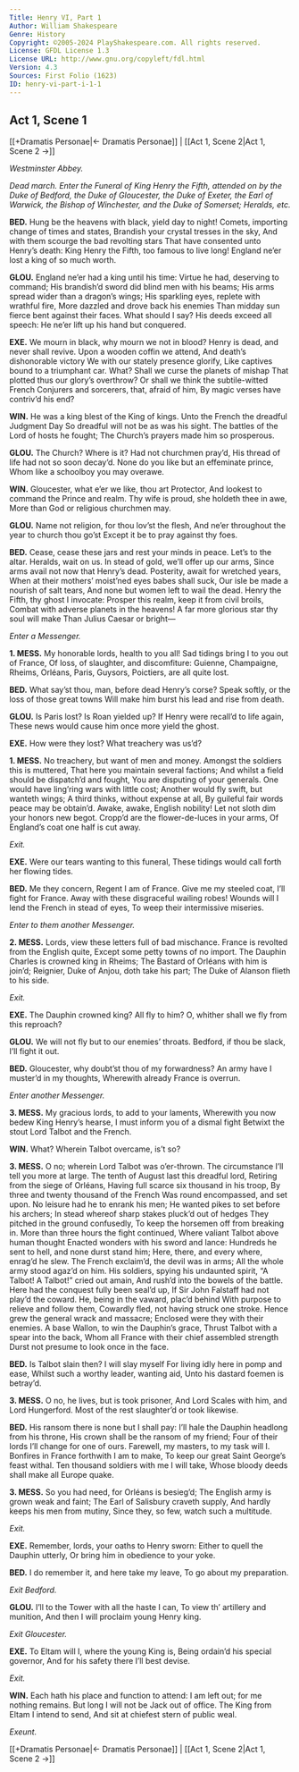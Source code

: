```yaml
---
Title: Henry VI, Part 1
Author: William Shakespeare
Genre: History
Copyright: ©2005-2024 PlayShakespeare.com. All rights reserved.
License: GFDL License 1.3
License URL: http://www.gnu.org/copyleft/fdl.html
Version: 4.3
Sources: First Folio (1623)
ID: henry-vi-part-i-1-1
---
```


## Act 1, Scene 1
[[+Dramatis Personae|← Dramatis Personae]] | [[Act 1, Scene 2|Act 1, Scene 2 →]]

*Westminster Abbey.*

*Dead march. Enter the Funeral of King Henry the Fifth, attended on by the Duke of Bedford, the Duke of Gloucester, the Duke of Exeter, the Earl of Warwick, the Bishop of Winchester, and the Duke of Somerset; Heralds, etc.*

**BED.**
Hung be the heavens with black, yield day to night!
Comets, importing change of times and states,
Brandish your crystal tresses in the sky,
And with them scourge the bad revolting stars
That have consented unto Henry’s death:
King Henry the Fifth, too famous to live long!
England ne’er lost a king of so much worth.

**GLOU.**
England ne’er had a king until his time:
Virtue he had, deserving to command;
His brandish’d sword did blind men with his beams;
His arms spread wider than a dragon’s wings;
His sparkling eyes, replete with wrathful fire,
More dazzled and drove back his enemies
Than midday sun fierce bent against their faces.
What should I say? His deeds exceed all speech:
He ne’er lift up his hand but conquered.

**EXE.**
We mourn in black, why mourn we not in blood?
Henry is dead, and never shall revive.
Upon a wooden coffin we attend,
And death’s dishonorable victory
We with our stately presence glorify,
Like captives bound to a triumphant car.
What? Shall we curse the planets of mishap
That plotted thus our glory’s overthrow?
Or shall we think the subtile-witted French
Conjurers and sorcerers, that, afraid of him,
By magic verses have contriv’d his end?

**WIN.**
He was a king blest of the King of kings.
Unto the French the dreadful Judgment Day
So dreadful will not be as was his sight.
The battles of the Lord of hosts he fought;
The Church’s prayers made him so prosperous.

**GLOU.**
The Church? Where is it? Had not churchmen pray’d,
His thread of life had not so soon decay’d.
None do you like but an effeminate prince,
Whom like a schoolboy you may overawe.

**WIN.**
Gloucester, what e’er we like, thou art Protector,
And lookest to command the Prince and realm.
Thy wife is proud, she holdeth thee in awe,
More than God or religious churchmen may.

**GLOU.**
Name not religion, for thou lov’st the flesh,
And ne’er throughout the year to church thou go’st
Except it be to pray against thy foes.

**BED.**
Cease, cease these jars and rest your minds in peace.
Let’s to the altar. Heralds, wait on us.
In stead of gold, we’ll offer up our arms,
Since arms avail not now that Henry’s dead.
Posterity, await for wretched years,
When at their mothers’ moist’ned eyes babes shall suck,
Our isle be made a nourish of salt tears,
And none but women left to wail the dead.
Henry the Fifth, thy ghost I invocate:
Prosper this realm, keep it from civil broils,
Combat with adverse planets in the heavens!
A far more glorious star thy soul will make
Than Julius Caesar or bright⁠—

*Enter a Messenger.*

**1. MESS.**
My honorable lords, health to you all!
Sad tidings bring I to you out of France,
Of loss, of slaughter, and discomfiture:
Guienne, Champaigne, Rheims, Orléans,
Paris, Guysors, Poictiers, are all quite lost.

**BED.**
What say’st thou, man, before dead Henry’s corse?
Speak softly, or the loss of those great towns
Will make him burst his lead and rise from death.

**GLOU.**
Is Paris lost? Is Roan yielded up?
If Henry were recall’d to life again,
These news would cause him once more yield the ghost.

**EXE.**
How were they lost? What treachery was us’d?

**1. MESS.**
No treachery, but want of men and money.
Amongst the soldiers this is muttered,
That here you maintain several factions;
And whilst a field should be dispatch’d and fought,
You are disputing of your generals.
One would have ling’ring wars with little cost;
Another would fly swift, but wanteth wings;
A third thinks, without expense at all,
By guileful fair words peace may be obtain’d.
Awake, awake, English nobility!
Let not sloth dim your honors new begot.
Cropp’d are the flower-de-luces in your arms,
Of England’s coat one half is cut away.

*Exit.*

**EXE.**
Were our tears wanting to this funeral,
These tidings would call forth her flowing tides.

**BED.**
Me they concern, Regent I am of France.
Give me my steeled coat, I’ll fight for France.
Away with these disgraceful wailing robes!
Wounds will I lend the French in stead of eyes,
To weep their intermissive miseries.

*Enter to them another Messenger.*

**2. MESS.**
Lords, view these letters full of bad mischance.
France is revolted from the English quite,
Except some petty towns of no import.
The Dauphin Charles is crowned king in Rheims;
The Bastard of Orléans with him is join’d;
Reignier, Duke of Anjou, doth take his part;
The Duke of Alanson flieth to his side.

*Exit.*

**EXE.**
The Dauphin crowned king? All fly to him?
O, whither shall we fly from this reproach?

**GLOU.**
We will not fly but to our enemies’ throats.
Bedford, if thou be slack, I’ll fight it out.

**BED.**
Gloucester, why doubt’st thou of my forwardness?
An army have I muster’d in my thoughts,
Wherewith already France is overrun.

*Enter another Messenger.*

**3. MESS.**
My gracious lords, to add to your laments,
Wherewith you now bedew King Henry’s hearse,
I must inform you of a dismal fight
Betwixt the stout Lord Talbot and the French.

**WIN.**
What? Wherein Talbot overcame, is’t so?

**3. MESS.**
O no; wherein Lord Talbot was o’er-thrown.
The circumstance I’ll tell you more at large.
The tenth of August last this dreadful lord,
Retiring from the siege of Orléans,
Having full scarce six thousand in his troop,
By three and twenty thousand of the French
Was round encompassed, and set upon.
No leisure had he to enrank his men;
He wanted pikes to set before his archers;
In stead whereof sharp stakes pluck’d out of hedges
They pitched in the ground confusedly,
To keep the horsemen off from breaking in.
More than three hours the fight continued,
Where valiant Talbot above human thought
Enacted wonders with his sword and lance:
Hundreds he sent to hell, and none durst stand him;
Here, there, and every where, enrag’d he slew.
The French exclaim’d, the devil was in arms;
All the whole army stood agaz’d on him.
His soldiers, spying his undaunted spirit,
“A Talbot! A Talbot!” cried out amain,
And rush’d into the bowels of the battle.
Here had the conquest fully been seal’d up,
If Sir John Falstaff had not play’d the coward.
He, being in the vaward, plac’d behind
With purpose to relieve and follow them,
Cowardly fled, not having struck one stroke.
Hence grew the general wrack and massacre;
Enclosed were they with their enemies.
A base Wallon, to win the Dauphin’s grace,
Thrust Talbot with a spear into the back,
Whom all France with their chief assembled strength
Durst not presume to look once in the face.

**BED.**
Is Talbot slain then? I will slay myself
For living idly here in pomp and ease,
Whilst such a worthy leader, wanting aid,
Unto his dastard foemen is betray’d.

**3. MESS.**
O no, he lives, but is took prisoner,
And Lord Scales with him, and Lord Hungerford.
Most of the rest slaughter’d or took likewise.

**BED.**
His ransom there is none but I shall pay:
I’ll hale the Dauphin headlong from his throne,
His crown shall be the ransom of my friend;
Four of their lords I’ll change for one of ours.
Farewell, my masters, to my task will I.
Bonfires in France forthwith I am to make,
To keep our great Saint George’s feast withal.
Ten thousand soldiers with me I will take,
Whose bloody deeds shall make all Europe quake.

**3. MESS.**
So you had need, for Orléans is besieg’d;
The English army is grown weak and faint;
The Earl of Salisbury craveth supply,
And hardly keeps his men from mutiny,
Since they, so few, watch such a multitude.

*Exit.*

**EXE.**
Remember, lords, your oaths to Henry sworn:
Either to quell the Dauphin utterly,
Or bring him in obedience to your yoke.

**BED.**
I do remember it, and here take my leave,
To go about my preparation.

*Exit Bedford.*

**GLOU.**
I’ll to the Tower with all the haste I can,
To view th’ artillery and munition,
And then I will proclaim young Henry king.

*Exit Gloucester.*

**EXE.**
To Eltam will I, where the young King is,
Being ordain’d his special governor,
And for his safety there I’ll best devise.

*Exit.*

**WIN.**
Each hath his place and function to attend:
I am left out; for me nothing remains.
But long I will not be Jack out of office.
The King from Eltam I intend to send,
And sit at chiefest stern of public weal.

*Exeunt.*

[[+Dramatis Personae|← Dramatis Personae]] | [[Act 1, Scene 2|Act 1, Scene 2 →]]